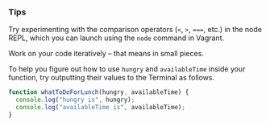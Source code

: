 ### Tips

Try experimenting with the comparison operators (`<`, `>`, `===`, etc.) in the node REPL, which you can launch using the `node` command in Vagrant.

Work on your code iteratively – that means in small pieces. 

To help you figure out how to use `hungry` and `availableTime` inside your function, try outputting their values to the Terminal as follows.

```javascript  
function whatToDoForLunch(hungry, availableTime) {
  console.log("hungry is", hungry);
  console.log("availableTime is", availableTime);
}
```